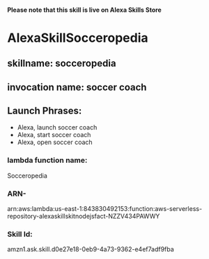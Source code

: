 #### Please note that this skill is live on Alexa Skills Store

# AlexaSkillSocceropedia

## skillname: socceropedia

## invocation name: soccer coach

## Launch Phrases:
* Alexa, launch soccer coach
* Alexa, start soccer coach
* Alexa, open soccer coach

### lambda function name:
Socceropedia

### ARN-
arn:aws:lambda:us-east-1:843830492153:function:aws-serverless-repository-alexaskillskitnodejsfact-NZZV434PAWWY

### Skill Id: 
amzn1.ask.skill.d0e27e18-0eb9-4a73-9362-e4ef7adf9fba

